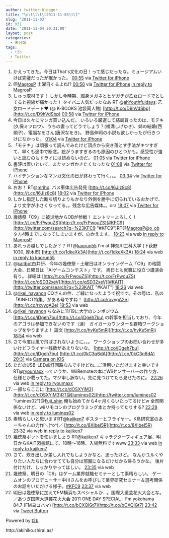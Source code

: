 ```yaml
---
author: twitter-blogger
title: "\n\t\t\t\t2011-11-03\t\t"
slug: '2011-11-03'
id: 931
date: '2011-11-04 20:31:00'
layout: post
categories:
  - 未分類
tags:
  - t2b
  - Twitter
---
```


<div xmlns:georss="http://www.georss.org/georss">

1.  <span><span>かえってきた。今日はThat's文化の日！って感じだったな。ミュージアムいけば完璧だったが眠かった。</span> <span>[<span>00:55</span>](http://twitter.com/o_ob/status/132063297003466752) <span>via [Twitter for iPhone](http://twitter.com/#!/download/iphone)</span></span></span>
2.  <span><span>@[MagrosP](http://twitter.com/MagrosP "MagrosP") 土曜日くるよね!?</span> <span>[<span>00:56</span>](http://twitter.com/o_ob/status/132063515925151744) <span>via [Twitter for iPhone](http://twitter.com/#!/download/iphone)</span> [in reply to MagrosP](http://twitter.com/MagrosP/status/131998654667030528)</span></span>
3.  <span><span>しゅっ取材です！ しかし今時期、細身メガネとヒゲガチが乙女ロードでとしてると視線が痛かった！ タイバニ人気だったなあ RT @[ahYouthfuldays](http://twitter.com/ahYouthfuldays "ahYouthfuldays"): 乙女ロードデート♥ (@ K-BOOKS 池袋同人館) [http://t.co/D9hVdSbp](http://t.co/D9hVdSbp)</span> <span>[<span>00:58</span>](http://twitter.com/o_ob/status/132064175072616448) <span>via [Twitter for iPhone](http://twitter.com/#!/download/iphone)</span></span></span>
4.  <span><span>今日は久々にマンガ買い込んだ。 いろいろ厳選して結局買ったのは、モテキ(久保ミツロウ)、うちの妻ってどうでしょう？(福満しげゆき)、姉の結婚(西 炯子)、電脳なをさん(唐沢なをき)。 野島伸司の小説も欲しかったが行きつけになかった。</span> <span>[<span>01:04</span>](http://twitter.com/o_ob/status/132065570517565441) <span>via [Twitter for iPhone](http://twitter.com/#!/download/iphone)</span></span></span>
5.  <span><span>「モテキ」は頑張って読んでみたけど頂点から突き落とす手法がキツすぎて、早くも途中で断念。絵がうますぎるのも原因のひとつかも。感受性が強いと読むのもドライには読めないのだ。</span> <span>[<span>01:05</span>](http://twitter.com/o_ob/status/132065977981599744) <span>via [Twitter for iPhone](http://twitter.com/#!/download/iphone)</span></span></span>
6.  <span><span>書評は置いといて、またマンガかきたくなったな</span> <span>[<span>01:08</span>](http://twitter.com/o_ob/status/132066568304734208) <span>via [Twitter for iPhone](http://twitter.com/#!/download/iphone)</span></span></span>
7.  <span><span>ハイテンションなマンガ文化の日が終わって行く。。。</span> <span>[<span>03:34</span>](http://twitter.com/o_ob/status/132103381174067200) <span>via [Twitter for iPhone](http://twitter.com/#!/download/iphone)</span></span></span>
8.  <span><span>おお！ RT@[mriho](http://twitter.com/mriho "mriho"): バス車体広告発見 [http://t.co/l6JIz8c8](http://t.co/l6JIz8c8)</span> <span>[<span>18:02</span>](http://twitter.com/o_ob/status/132321777950011392) <span>via [Twitter for iPhone](http://twitter.com/#!/download/iphone)</span></span></span>
9.  <span><span>しかし指定した断ち切りよりもかなり外側を勝手に切られているおかげで、より文字が小さくなってる。。残念な広告媒体。。orz</span> <span>[<span>18:07</span>](http://twitter.com/o_ob/status/132323026778861568) <span>via [Twitter for iPhone](http://twitter.com/#!/download/iphone)</span></span></span>
10.  <span><span>幾徳祭「C9」に被災地からOBが参戦！ エントリーよろしく！ [http://t.co/FrPwouZS](http://t.co/FrPwouZS)[#KFC9](http://twitter.com/search?q=%23KFC9 "#KFC9")RT@[MagrosP](http://twitter.com/MagrosP "MagrosP")@[o_ob](http://twitter.com/o_ob "o_ob") 夕方4時までになってしまいますが、向かえます。</span> <span>[<span>18:23</span>](http://twitter.com/o_ob/status/132327168423378944) <span>via web</span> [in reply to MagrosP](http://twitter.com/MagrosP/status/132111733111259136)</span></span>
11.  <span><span>あれっお越しでしたか？？ RT@[kaorun55](http://twitter.com/kaorun55 "kaorun55") I'm at 神奈川工科大学 (下荻野1030, 厚木市) [http://t.co/1dkeXk3A](http://t.co/1dkeXk3A)</span> <span>[<span>18:24</span>](http://twitter.com/o_ob/status/132327433788604416) <span>via web</span> [in reply to kaorun55](http://twitter.com/kaorun55/status/132305829788520448)</span></span>
12.  <span><span>@[kaitbot](http://twitter.com/kaitbot "kaitbot")白井研、今年の幾徳祭・土曜日はオンラインゲーム「C9」の格闘大会、日曜日は「AIゲームコンテスト」です。 両日とも就職に役立つ講演会有り。 詳細は [http://t.co/FrPwouZS](http://t.co/FrPwouZS)[http://t.co/qSD32xeV](http://t.co/qSD32xeV)[#KAIT](http://twitter.com/search?q=%23KAIT "#KAIT")</span> <span>[<span>18:26</span>](http://twitter.com/o_ob/status/132327959129362432) <span>via web</span></span></span>
13.  <span><span>@[rikei_hayanon](http://twitter.com/rikei_hayanon "rikei_hayanon") CQさんの件、ご縁になったようで祝です。その号は、私の「KINECT特集」がある号ですね！ [http://t.co/rxvygA2e](http://t.co/rxvygA2e)</span> <span>[<span>18:53</span>](http://twitter.com/o_ob/status/132334712017534976) <span>via web</span></span></span>
14.  <span><span>@[rikei_hayanon](http://twitter.com/rikei_hayanon "rikei_hayanon") ちなみに11/19に大学のシンポジウム [http://t.co/jDgeh7bu](http://t.co/jDgeh7bu) の幹事を担当しており、今年のアゴラは参加できないのです（涙） ガイガーカウンター＆霧箱ワークショップをやりますよ！ 論文 [http://t.co/hvKe5mRj](http://t.co/hvKe5mRj)</span> <span>[<span>18:54</span>](http://twitter.com/o_ob/status/132334840900091905) <span>via web</span></span></span>
15.  <span><span>さて今度は風で飛ばされないように。。。 ワークショップのお問い合わせが多いけどフライヤー残数があまりないな。 [http://t.co/jDgeh7bu](http://t.co/jDgeh7bu) [http://t.co/0kC3q6dA](http://t.co/0kC3q6dA)</span> <span>[<span>20:31</span>](http://twitter.com/o_ob/status/132359262239342592) <span>via [Camera on iOS](http://www.apple.com)</span></span></span>
16.  <span><span>ただのUSB-LED点灯回路なんですけどね…ご活用いただけますと幸いです RT@[ryoumaxx](http://twitter.com/ryoumaxx "ryoumaxx") っていうか、WiiRemoteの本にWiiセンサーバーの作り方、仕様とか載ってた。マジ申し訳ない。先に見つけてたら見せたのに。</span> <span>[<span>22:26</span>](http://twitter.com/o_ob/status/132388175636205568) <span>via web</span> [in reply to ryoumaxx](http://twitter.com/ryoumaxx/status/131387306346156033)</span></span>
17.  <span><span>一部ならここに [http://t.co/dOSXYiM3](http://t.co/dOSXYiM3)RT@[lumines02](http://twitter.com/lumines02 "lumines02")@[Fuji_shin](http://twitter.com/Fuji_shin "Fuji_shin") 俺も始めてから4ヶ月くらいたってるけどw 全然関係ないけど、wiiリモコンのプログラミング本とか持ってたりする?</span> <span>[<span>22:28</span>](http://twitter.com/o_ob/status/132388630911139840) <span>via web</span> [in reply to lumines02](http://twitter.com/lumines02/status/129594563395452928)</span></span>
18.  <span><span>素晴らしいと思いますRT@[kajiken7](http://twitter.com/kajiken7 "kajiken7") ポスターとフライヤー。K島研究室のあーちゃんの力作＼(^o^)／ [http://t.co/8XIbeI5R](http://t.co/8XIbeI5R)</span> <span>[<span>23:32</span>](http://twitter.com/o_ob/status/132404932862160896) <span>via web</span> [in reply to kajiken7](http://twitter.com/kajiken7/status/132401935402799104)</span></span>
19.  <span><span>幾徳祭ボットを使いましょう RT@[kajiken7](http://twitter.com/kajiken7 "kajiken7") キャラクターフィギュア展、明日からKAIT図書館にて、10時〜16時、入場無料ですwww</span> <span>[<span>23:33</span>](http://twitter.com/o_ob/status/132405076605153280) <span>via web</span> [in reply to kajiken7](http://twitter.com/kajiken7/status/132396190896635904)</span></span>
20.  <span><span>さて、炊き出しか差し入れでもしようかなと、思ったけど。 なんかユルくやりたい人たちに合わせてても自分は邪魔になるだけだから帰ろうかな。 後片付けだけ、しっかりやってほしい。</span> <span>[<span>23:35</span>](http://twitter.com/o_ob/status/132405510438797312) <span>via web</span></span></span>
21.  <span><span>幾徳祭、明日の「C9」はゲーム業界就職セミナーとして素晴らしい。 ゲームオンのプロデューサー中川さんをお呼びして業界研究セミナー＆選考関係のお話をいただける様子。[#KFC9](http://twitter.com/search?q=%23KFC9 "#KFC9")</span> <span>[<span>23:37</span>](http://twitter.com/o_ob/status/132406134291185664) <span>via web</span></span></span>
22.  <span><span>明日は幾徳祭に加えてFM横浜もスペシャルか…。国際大道芸花火大会とな。 ／あつぎ国際大道芸花火大会 2011 ONE DAY SPECIAL｜Fm yokohama 84.7 (FMヨコハマ) [http://t.co/bCXQlGt7](http://t.co/bCXQlGt7)</span> <span>[<span>23:42</span>](http://twitter.com/o_ob/status/132407431828475904) <span>via [Tweet Button](http://twitter.com/tweetbutton)</span></span></span>

</div>

Powered by [t2b](http://t2b.utilz.jp/)

<div>http://akihiko.shirai.as/</div>